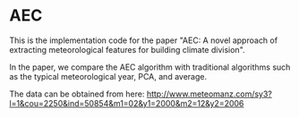 # AEC
This is the implementation code for the paper "AEC: A novel approach of extracting meteorological features for building climate division".


In the paper, we compare the AEC algorithm with traditional algorithms such as the typical meteorological year, PCA, and average.


The data can be obtained from here:
http://www.meteomanz.com/sy3?l=1&cou=2250&ind=50854&m1=02&y1=2000&m2=12&y2=2006
